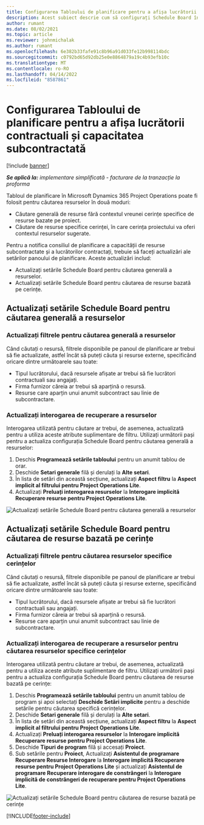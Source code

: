 ```yaml
---
title: Configurarea Tabloului de planificare pentru a afișa lucrătorii contractuali și capacitatea subcontractată
description: Acest subiect descrie cum să configurați Schedule Board în Microsoft Dynamics 365 Project Operations pentru a arăta capacitatea de resurse subcontractate atunci când personalul este necesar pentru resursele proiectului.
author: rumant
ms.date: 08/02/2021
ms.topic: article
ms.reviewer: johnmichalak
ms.author: rumant
ms.openlocfilehash: 6e382b33fafe91c8b96a91d033fe12b998114bdc
ms.sourcegitcommit: c0792bd65d92db25e0e8864879a19c4b93efb10c
ms.translationtype: MT
ms.contentlocale: ro-RO
ms.lasthandoff: 04/14/2022
ms.locfileid: "8587861"
---
```

# <a name="configure-schedule-board-to-show-contract-workers-and-subcontracted-capacity"></a>Configurarea Tabloului de planificare pentru a afișa lucrătorii contractuali și capacitatea subcontractată 

[!include [banner](../../includes/dataverse-preview.md)]

_**Se aplică la:** implementare simplificată - facturare de la tranzacție la proforma_

Tabloul de planificare în Microsoft Dynamics 365 Project Operations poate fi folosit pentru căutarea resurselor în două moduri:

- Căutare generală de resurse fără contextul vreunei cerințe specifice de resurse bazate pe proiect.
- Căutare de resurse specifice cerinței, în care cerința proiectului va oferi contextul resurselor sugerate.

Pentru a notifica consiliul de planificare a capacității de resurse subcontractate și a lucrătorilor contractați, trebuie să faceți actualizări ale setărilor panoului de planificare. Aceste actualizări includ: 
- Actualizați setările Schedule Board pentru căutarea generală a resurselor.
- Actualizați setările Schedule Board pentru căutarea de resurse bazată pe cerințe.

## <a name="update-schedule-board-settings-for-general-resource-search"></a>Actualizați setările Schedule Board pentru căutarea generală a resurselor
### <a name="update-filters-for-general-resource-search"></a>Actualizați filtrele pentru căutarea generală a resurselor
Când căutați o resursă, filtrele disponibile pe panoul de planificare ar trebui să fie actualizate, astfel încât să puteți căuta și resurse externe, specificând oricare dintre următoarele sau toate:
  - Tipul lucrătorului, dacă resursele afișate ar trebui să fie lucrători contractuali sau angajați.
  - Firma furnizor căreia ar trebui să aparțină o resursă.
  - Resurse care aparțin unui anumit subcontract sau linie de subcontractare.
    
### <a name="update-retrieve-resource-query"></a>Actualizați interogarea de recuperare a resurselor
Interogarea utilizată pentru căutare ar trebui, de asemenea, actualizată pentru a utiliza aceste atribute suplimentare de filtru. Utilizați următorii pași pentru a actualiza configurația Schedule Board pentru căutarea generală a resurselor:  
1. Deschis **Programează setările tabloului** pentru un anumit tablou de orar.
2. Deschide **Setari generale** filă și derulați la **Alte setari**.
3. În lista de setări din această secțiune, actualizați **Aspect filtru** la **Aspect implicit al filtrului pentru Project Operations Lite**.
4. Actualizați **Preluați interogarea resurselor** la **Interogare implicită Recuperare resurse pentru Project Operations Lite**.

![Actualizați setările Schedule Board pentru căutarea generală a resurselor](../media/BoardSettings.png)  

## <a name="update-schedule-board-settings-for-requirementbased-resource-search"></a>Actualizați setările Schedule Board pentru căutarea de resurse bazată pe cerințe
### <a name="update-filters-for-requirement-specific-resource-search"></a>Actualizați filtrele pentru căutarea resurselor specifice cerințelor 
Când căutați o resursă, filtrele disponibile pe panoul de planificare ar trebui să fie actualizate, astfel încât să puteți căuta și resurse externe, specificând oricare dintre următoarele sau toate:
 - Tipul lucrătorului, dacă resursele afișate ar trebui să fie lucrători contractuali sau angajați.
 - Firma furnizor căreia ar trebui să aparțină o resursă.
 - Resurse care aparțin unui anumit subcontract sau linie de subcontractare.

### <a name="update-retrieve-resource-query-for-requirement-specific-resource-search"></a>Actualizați interogarea de recuperare a resurselor pentru căutarea resurselor specifice cerințelor 
Interogarea utilizată pentru căutare ar trebui, de asemenea, actualizată pentru a utiliza aceste atribute suplimentare de filtru. Utilizați următorii pași pentru a actualiza configurația Schedule Board pentru căutarea de resurse bazată pe cerințe:

1. Deschis **Programează setările tabloului** pentru un anumit tablou de program și apoi selectați **Deschide Setări implicite** pentru a deschide setările pentru căutarea specifică cerințelor.
2. Deschide **Setari generale** filă și derulați la **Alte setari**.
3. În lista de setări din această secțiune, actualizați **Aspect filtru** la **Aspect implicit al filtrului pentru Project Operations Lite**.
4. Actualizați **Preluați interogarea resurselor** la **Interogare implicită Recuperare resurse pentru Project Operations Lite**.
5. Deschide **Tipuri de program** filă și accesați **Proiect**.
6. Sub setările pentru **Proiect**, Actualizați **Asistentul de programare Recuperare Resurse Interogare** la **Interogare implicită Recuperare resurse pentru Project Operations Lite** și actualizați **Asistentul de programare Recuperare interogare de constrângeri** la **Interogare implicită de constrângeri de recuperare pentru Project Operations Lite**.

![Actualizați setările Schedule Board pentru căutarea de resurse bazată pe cerințe](../media/SASettings.png)  

[!INCLUDE[footer-include](../../includes/footer-banner.md)]
